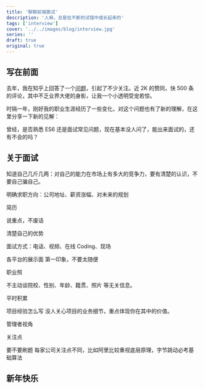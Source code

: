 ```yaml
---
title: '聊聊前端面试'
description: '人嘛，总是在不断的试错中成长起来的'
tags: ['interview']
cover: '../../images/blog/interview.jpg'
series: ''
draft: true
original: true
---
```


## 写在前面

去年，我在知乎上回答了一个[问题](https://www.zhihu.com/question/293047616/answer/502672659)，引起了不少关注。近 2K 的赞同，快 500 条的评论，其中不乏业界大佬的身影，让我一个小透明受宠若惊。

时隔一年，刚好我的职业生涯经历了一些变化，对这个问题也有了新的理解，在这里分享一下新的见解：

曾经，是否熟悉 ES6 还是面试常见问题，现在基本没人问了，能出来面试的，还有不会的吗？

## 关于面试

知道自己几斤几两：对自己的能力在市场上有多大的竞争力，要有清楚的认识，不要自己骗自己。

明确求职方向：公司地址、薪资涨幅、对未来的规划

简历

说重点，不废话

清楚自己的优势

面试方式：电话、视频、在线 Coding、现场

各平台的展示面
第一印象，不要太随便

职业照

不主动谈院校、性别、年龄、籍贯、照片 等无关信息。

平时积累

项目经验怎么写
没人关心项目的业务细节，重点体现你在其中的价值。

管理者视角

关注点

要不要刷题
每家公司关注点不同，比如阿里比较重视底层原理，字节跳动必考基础算法

## 新年快乐
